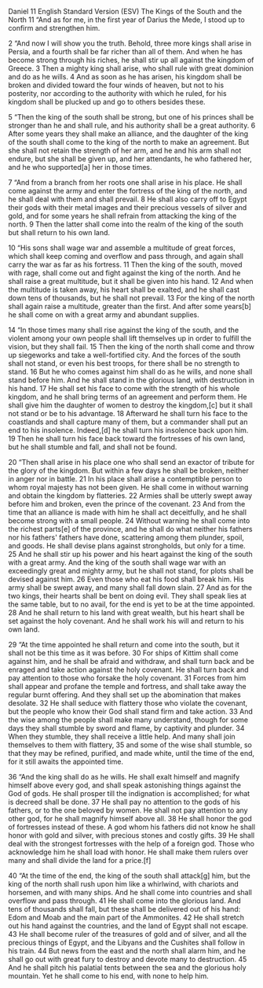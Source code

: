 Daniel 11 English Standard Version (ESV)
The Kings of the South and the North
11 “And as for me, in the first year of Darius the Mede, I stood up to confirm and strengthen him.

2 “And now I will show you the truth. Behold, three more kings shall arise in Persia, and a fourth shall be far richer than all of them. And when he has become strong through his riches, he shall stir up all against the kingdom of Greece. 3 Then a mighty king shall arise, who shall rule with great dominion and do as he wills. 4 And as soon as he has arisen, his kingdom shall be broken and divided toward the four winds of heaven, but not to his posterity, nor according to the authority with which he ruled, for his kingdom shall be plucked up and go to others besides these.

5 “Then the king of the south shall be strong, but one of his princes shall be stronger than he and shall rule, and his authority shall be a great authority. 6 After some years they shall make an alliance, and the daughter of the king of the south shall come to the king of the north to make an agreement. But she shall not retain the strength of her arm, and he and his arm shall not endure, but she shall be given up, and her attendants, he who fathered her, and he who supported[a] her in those times.

7 “And from a branch from her roots one shall arise in his place. He shall come against the army and enter the fortress of the king of the north, and he shall deal with them and shall prevail. 8 He shall also carry off to Egypt their gods with their metal images and their precious vessels of silver and gold, and for some years he shall refrain from attacking the king of the north. 9 Then the latter shall come into the realm of the king of the south but shall return to his own land.

10 “His sons shall wage war and assemble a multitude of great forces, which shall keep coming and overflow and pass through, and again shall carry the war as far as his fortress. 11 Then the king of the south, moved with rage, shall come out and fight against the king of the north. And he shall raise a great multitude, but it shall be given into his hand. 12 And when the multitude is taken away, his heart shall be exalted, and he shall cast down tens of thousands, but he shall not prevail. 13 For the king of the north shall again raise a multitude, greater than the first. And after some years[b] he shall come on with a great army and abundant supplies.

14 “In those times many shall rise against the king of the south, and the violent among your own people shall lift themselves up in order to fulfill the vision, but they shall fail. 15 Then the king of the north shall come and throw up siegeworks and take a well-fortified city. And the forces of the south shall not stand, or even his best troops, for there shall be no strength to stand. 16 But he who comes against him shall do as he wills, and none shall stand before him. And he shall stand in the glorious land, with destruction in his hand. 17 He shall set his face to come with the strength of his whole kingdom, and he shall bring terms of an agreement and perform them. He shall give him the daughter of women to destroy the kingdom,[c] but it shall not stand or be to his advantage. 18 Afterward he shall turn his face to the coastlands and shall capture many of them, but a commander shall put an end to his insolence. Indeed,[d] he shall turn his insolence back upon him. 19 Then he shall turn his face back toward the fortresses of his own land, but he shall stumble and fall, and shall not be found.

20 “Then shall arise in his place one who shall send an exactor of tribute for the glory of the kingdom. But within a few days he shall be broken, neither in anger nor in battle. 21 In his place shall arise a contemptible person to whom royal majesty has not been given. He shall come in without warning and obtain the kingdom by flatteries. 22 Armies shall be utterly swept away before him and broken, even the prince of the covenant. 23 And from the time that an alliance is made with him he shall act deceitfully, and he shall become strong with a small people. 24 Without warning he shall come into the richest parts[e] of the province, and he shall do what neither his fathers nor his fathers' fathers have done, scattering among them plunder, spoil, and goods. He shall devise plans against strongholds, but only for a time. 25 And he shall stir up his power and his heart against the king of the south with a great army. And the king of the south shall wage war with an exceedingly great and mighty army, but he shall not stand, for plots shall be devised against him. 26 Even those who eat his food shall break him. His army shall be swept away, and many shall fall down slain. 27 And as for the two kings, their hearts shall be bent on doing evil. They shall speak lies at the same table, but to no avail, for the end is yet to be at the time appointed. 28 And he shall return to his land with great wealth, but his heart shall be set against the holy covenant. And he shall work his will and return to his own land.

29 “At the time appointed he shall return and come into the south, but it shall not be this time as it was before. 30 For ships of Kittim shall come against him, and he shall be afraid and withdraw, and shall turn back and be enraged and take action against the holy covenant. He shall turn back and pay attention to those who forsake the holy covenant. 31 Forces from him shall appear and profane the temple and fortress, and shall take away the regular burnt offering. And they shall set up the abomination that makes desolate. 32 He shall seduce with flattery those who violate the covenant, but the people who know their God shall stand firm and take action. 33 And the wise among the people shall make many understand, though for some days they shall stumble by sword and flame, by captivity and plunder. 34 When they stumble, they shall receive a little help. And many shall join themselves to them with flattery, 35 and some of the wise shall stumble, so that they may be refined, purified, and made white, until the time of the end, for it still awaits the appointed time.

36 “And the king shall do as he wills. He shall exalt himself and magnify himself above every god, and shall speak astonishing things against the God of gods. He shall prosper till the indignation is accomplished; for what is decreed shall be done. 37 He shall pay no attention to the gods of his fathers, or to the one beloved by women. He shall not pay attention to any other god, for he shall magnify himself above all. 38 He shall honor the god of fortresses instead of these. A god whom his fathers did not know he shall honor with gold and silver, with precious stones and costly gifts. 39 He shall deal with the strongest fortresses with the help of a foreign god. Those who acknowledge him he shall load with honor. He shall make them rulers over many and shall divide the land for a price.[f]

40 “At the time of the end, the king of the south shall attack[g] him, but the king of the north shall rush upon him like a whirlwind, with chariots and horsemen, and with many ships. And he shall come into countries and shall overflow and pass through. 41 He shall come into the glorious land. And tens of thousands shall fall, but these shall be delivered out of his hand: Edom and Moab and the main part of the Ammonites. 42 He shall stretch out his hand against the countries, and the land of Egypt shall not escape. 43 He shall become ruler of the treasures of gold and of silver, and all the precious things of Egypt, and the Libyans and the Cushites shall follow in his train. 44 But news from the east and the north shall alarm him, and he shall go out with great fury to destroy and devote many to destruction. 45 And he shall pitch his palatial tents between the sea and the glorious holy mountain. Yet he shall come to his end, with none to help him.
